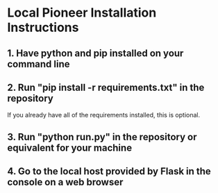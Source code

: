 # Local Pioneer Installation Instructions

## 1. Have python and pip installed on your command line

## 2. Run "pip install -r requirements.txt" in the repository
If you already have all of the requirements installed, this is optional.

## 3. Run "python run.py" in the repository or equivalent for your machine

## 4. Go to the local host provided by Flask in the console on a web browser
